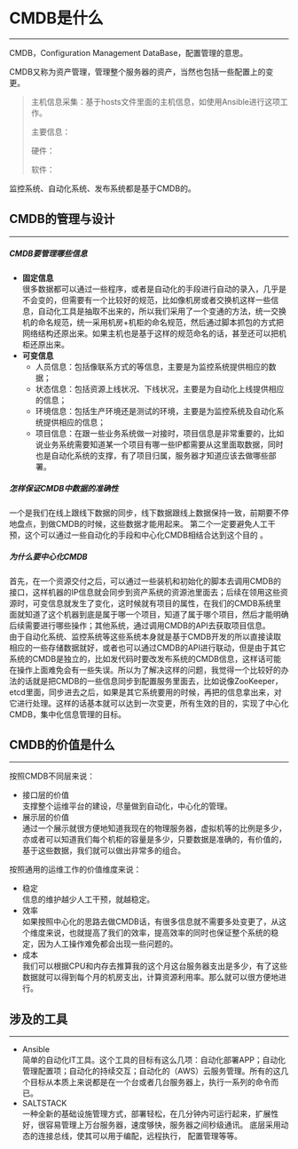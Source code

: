 # CMDB是什么

---

CMDB，Configuration Management DataBase，配置管理的意思。

CMDB又称为资产管理，管理整个服务器的资产，当然也包括一些配置上的变更。

> 主机信息采集：基于hosts文件里面的主机信息，如使用Ansible进行这项工作。
>
> 主要信息：
>
> 硬件：
>
> 软件：

监控系统、自动化系统、发布系统都是基于CMDB的。



## **CMDB的管理与设计**

---

##### CMDB要管理哪些信息
* **固定信息**<br>很多数据都可以通过一些程序，或者是自动化的手段进行自动的录入，几乎是不会变的，但需要有一个比较好的规范，比如像机房或者交换机这样一些信息，自动化工具是抽取不出来的，所以我们采用了一个变通的方法，统一交换机的命名规范，统一采用机房+机柜的命名规范，然后通过脚本抓包的方式把网络结构还原出来。如果主机也是基于这样的规范命名的话，甚至还可以把机柜还原出来。
* **可变信息**
  * 人员信息：包括像联系方式的等信息，主要是为监控系统提供相应的数据；
  * 状态信息：包括资源上线状况、下线状况，主要是为自动化上线提供相应的信息；
  * 环境信息：包括生产环境还是测试的环境，主要是为监控系统及自动化系统提供相应的信息；
  * 项目信息：在跟一些业务系统做一对接时，项目信息是非常重要的，比如说业务系统需要知道某一个项目有哪一些IP都需要从这里面取数据，同时也是自动化系统的支撑，有了项目归属，服务器才知道应该去做哪些部署。


##### 怎样保证CMDB中数据的准确性
一个是我们在线上跟线下数据的同步，线下数据跟线上数据保持一致，前期要不停地盘点，到做CMDB的时候，这些数据才能用起来。
第二个一定要避免人工干预，这个可以通过一些自动化的手段和中心化CMDB相结合达到这个目的 。


##### 为什么要中心化CMDB
首先，在一个资源交付之后，可以通过一些装机和初始化的脚本去调用CMDB的接口，这样机器的IP信息就会同步到资产系统的资源池里面去；后续在领用这些资源时，可变信息就发生了变化，这时候就有项目的属性，在我们的CMDB系统里面就知道了这个机器到底是属于哪一个项目，知道了属于哪个项目，然后才能明确后续需要进行哪些操作；其他系统，通过调用CMDB的API去获取项目信息。<br>
由于自动化系统、监控系统等这些系统本身就是基于CMDB开发的所以直接读取相应的一些存储数据就好，或者也可以通过CMDB的API进行联动，但是由于其它系统的CMDB是独立的，比如发代码时要改发布系统的CMDB信息，这样话可能在操作上面难免会有一些失误。所以为了解决这样的问题，我觉得一个比较好的办法的话就是把CMDB的一些信息同步到配置服务里面去，比如说像ZooKeeper，etcd里面，同步进去之后，如果是其它系统要用的时候，再把的信息拿出来，对它进行处理。这样的话基本就可以达到一次变更，所有生效的目的，实现了中心化CMDB，集中化信息管理的目标。


## CMDB的价值是什么
---
按照CMDB不同层来说：
* 接口层的价值<br>支撑整个运维平台的建设，尽量做到自动化，中心化的管理。
* 展示层的价值<br>通过一个展示就很方便地知道我现在的物理服务器，虚拟机等的比例是多少，亦或者可以知道我们每个机柜的容量是多少，只要数据是准确的，有价值的，基于这些数据，我们就可以做出非常多的组合。

按照通用的运维工作的价值维度来说：
* 稳定<br>信息的维护越少人工干预，就越稳定。
* 效率<br>如果按照中心化的思路去做CMDB话，有很多信息就不需要多处变更了，从这个维度来说，也就提高了我们的效率，提高效率的同时也保证整个系统的稳定，因为人工操作难免都会出现一些问题的。
* 成本<br>我们可以根据CPU和内存去推算我的这个月这台服务器支出是多少，有了这些数据就可以得到每个月的机房支出，计算资源利用率。那么就可以很方便地进行。


## 涉及的工具
---
* Ansible<br>
简单的自动化IT工具。这个工具的目标有这么几项：自动化部署APP；自动化管理配置项；自动化的持续交互；自动化的（AWS）云服务管理。所有的这几个目标从本质上来说都是在一个台或者几台服务器上，执行一系列的命令而已。
* SALTSTACK<br>
一种全新的基础设施管理方式，部署轻松，在几分钟内可运行起来，扩展性好，很容易管理上万台服务器，速度够快，服务器之间秒级通讯。
底层采用动态的连接总线，使其可以用于编配，远程执行， 配置管理等等。


